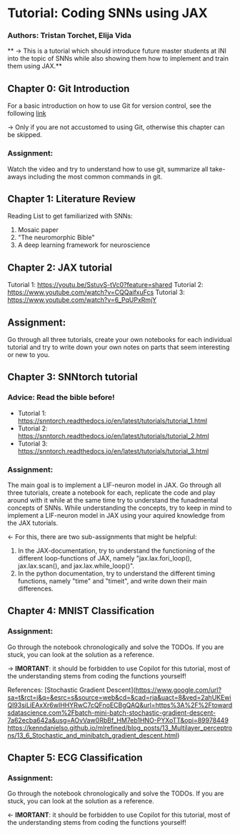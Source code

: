 # Tutorial: Coding SNNs using JAX

### Authors: Tristan Torchet, Elija Vida

** &rarr; This is a tutorial which should introduce future master students at INI into the topic of SNNs
while also showing them how to implement and train them using JAX.**


## Chapter 0: Git Introduction

For a basic introduction on how to use Git for version control, see the following [link](https://www.youtube.com/watch?v=Z9fIBT2NBGY)

&rarr; Only if you are not accustomed to using Git, otherwise this chapter can be skipped.

### Assignment: 
Watch the video and try to understand how to use git, 
summarize all take-aways including the most common commands in git.


## Chapter 1: Literature Review 

Reading List to get familiarized with SNNs:

1. Mosaic paper
2. "The neuromorphic Bible"
3. A deep learning framework for neuroscience


## Chapter 2: JAX tutorial

Tutorial 1: https://youtu.be/SstuvS-tVc0?feature=shared
Tutorial 2: https://www.youtube.com/watch?v=CQQaifxuFcs
Tutorial 3: https://www.youtube.com/watch?v=6_PqUPxRmjY

## Assignment: 
Go through all three tutorials, create your own notebooks for each individual tutorial 
and try to write down your own notes on parts that seem interesting or new to you.

## Chapter 3: SNNtorch tutorial

### Advice: Read the bible before!

- Tutorial 1: https://snntorch.readthedocs.io/en/latest/tutorials/tutorial_1.html
- Tutorial 2: https://snntorch.readthedocs.io/en/latest/tutorials/tutorial_2.html
- Tutorial 3: https://snntorch.readthedocs.io/en/latest/tutorials/tutorial_3.html

### Assignment: 
The main goal is to implement a LIF-neuron model in JAX. Go through all three tutorials, 
create a notebook for each, replicate the code and play around with it while at the same time 
try to understand the funadmental concepts of SNNs. 
While understanding the concepts, try to keep in mind to implement a LIF-neuron model in JAX 
using your aquired knowledge from the JAX tutorials.

&larr; For this, there are two sub-assignments that might be helpful:
1. In the JAX-documentation, try to understand the functioning of the different loop-functions of JAX,
namely "jax.lax.fori_loop(), jax.lax.scan(), and jax.lax.while_loop()".
2. In the python documentation, try to understand the different timing functions, 
namely "time" and "timeit", and write down their main differences.

## Chapter 4: MNIST Classification

### Assignment: 
Go through the notebook chronologically and solve the TODOs. 
If you are stuck, you can look at the solution as a reference.

&rarr; **IMORTANT**: it should be forbidden to use Copilot for this tutorial, 
most of the understanding stems from coding the functions yourself!

References: [Stochastic Gradient Descent](https://www.google.com/url?sa=t&rct=j&q=&esrc=s&source=web&cd=&cad=rja&uact=8&ved=2ahUKEwiQl93siLiEAxXr6wIHHYRwC7cQFnoECBgQAQ&url=https%3A%2F%2Ftowardsdatascience.com%2Fbatch-mini-batch-stochastic-gradient-descent-7a62ecba642a&usg=AOvVaw0RbBf_HM7eb1HNO-PYXoTT&opi=89978449
https://kenndanielso.github.io/mlrefined/blog_posts/13_Multilayer_perceptrons/13_6_Stochastic_and_minibatch_gradient_descent.html)


## Chapter 5: ECG Classification 

### Assignment: 
Go through the notebook chronologically and solve the TODOs. 
If you are stuck, you can look at the solution as a reference.

&larr; **IMORTANT**: it should be forbidden to use Copilot for this tutorial, 
most of the understanding stems from coding the functions yourself!